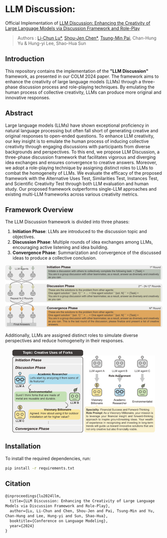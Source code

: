 # LLM Discussion: 

Official Implementation of [LLM Discussion: Enhancing the Creativity of Large Language Models via Discussion Framework and Role-Play](https://arxiv.org/abs/2405.06373)

>Authors : [Li-Chun Lu*](https://github.com/lichun-19), [Shou-Jen Chen*](https://github.com/lawraa), [Tsung-Min Pai](https://github.com/Bai1026), Chan-Hung Yu & Hung-yi Lee, Shao-Hua Sun

## Introduction

This repository contains the implementation of the **"LLM Discussion"** framework, as presented in our COLM 2024 paper. The framework aims to enhance the creativity of large language models (LLMs) through a three-phase discussion process and role-playing techniques. By emulating the human process of collective creativity, LLMs can produce more original and innovative responses.

## Abstract

Large language models (LLMs) have shown exceptional proficiency in natural language processing but often fall short of generating creative and original responses to open-ended questions. To enhance LLM creativity, our key insight is to emulate the human process of inducing collective creativity through engaging discussions with participants from diverse backgrounds and perspectives. To this end, we propose LLM Discussion, a three-phase discussion framework that facilitates vigorous and diverging idea exchanges and ensures convergence to creative answers. Moreover, we adopt a role-playing technique by assigning distinct roles to LLMs to combat the homogeneity of LLMs. We evaluate the efficacy of the proposed framework with the Alternative Uses Test, Similarities Test, Instances Test, and Scientific Creativity Test through both LLM evaluation and human study. Our proposed framework outperforms single-LLM approaches and existing multi-LLM frameworks across various creativity metrics.

## Framework Overview

The LLM Discussion framework is divided into three phases:

1. **Initiation Phase**: LLMs are introduced to the discussion topic and objectives.
2. **Discussion Phase**: Multiple rounds of idea exchanges among LLMs, encouraging active listening and idea building.
3. **Convergence Phase**: Summarization and convergence of the discussed ideas to produce a collective conclusion.

![image](resources/discussion_framework.png)


Additionally, LLMs are assigned distinct roles to simulate diverse perspectives and reduce homogeneity in their responses.

<div align="center">
	<img width = "45%" src="./resources/teaser.png">
  <img width = "45%" src="./resources/roleplay.png">
</div>

## Installation

To install the required dependencies, run:

```bash
pip install -r requirements.txt
```

## Citation
```
@inproceedings{lu2024llm,
  title={LLM Discussion: Enhancing the Creativity of Large Language Models via Discussion Framework and Role-Play},
  author={Lu, Li-Chun and Chen, Shou-Jen and Pai, Tsung-Min and Yu, Chan-Hung and Lee, Hung-yi and Sun, Shao-Hua},
  booktitle={Conference on Language Modeling},
  year={2024}
}
```